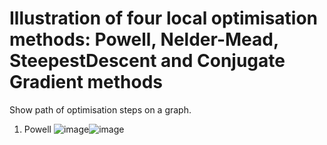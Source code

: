 # Illustration of four local optimisation methods: Powell, Nelder-Mead, SteepestDescent and Conjugate Gradient methods 

Show path of optimisation steps on a graph.

1. Powell
![image](https://user-images.githubusercontent.com/26786836/163694773-18871a11-73be-4835-9dd5-77576311d25f.png)![image](https://user-images.githubusercontent.com/26786836/163694776-ecd24274-7f63-46d4-b9d9-d1b4365aface.png)



